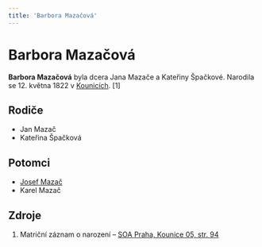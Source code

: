 ```yaml
---
title: 'Barbora Mazačová'
---
```


# Barbora Mazačová

**Barbora Mazačová** byla dcera Jana Mazače a Kateřiny Špačkové. Narodila se 12. května 1822 v [Kounicích](https://cs.wikipedia.org/wiki/Kounice). \[1\]


## Rodiče

- Jan Mazač
- Kateřina Špačková


## Potomci

- [Josef Mazač](mazac-josef-1858.md)
- Karel Mazač

## Zdroje

1. Matriční záznam o narození – [SOA Praha, Kounice 05, str. 94](http://ebadatelna.soapraha.cz/d/7068/51)
